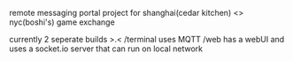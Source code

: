 remote messaging portal project for shanghai(cedar kitchen) <> nyc(boshi's) game exchange

currently 2 seperate builds >.<
/terminal uses MQTT
/web has a webUI and uses a socket.io server that can run on local network